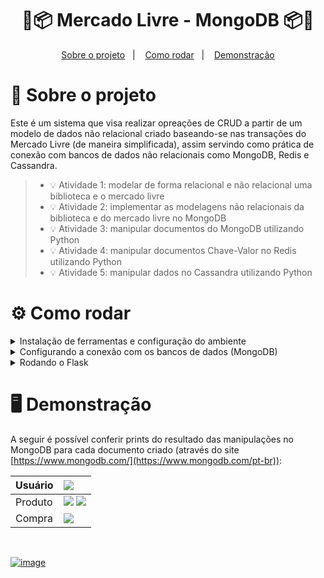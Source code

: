 <h1 align="center">
 💸📦 Mercado Livre - MongoDB 📦💸
</h1>

<p align="center">
  <a href="#projeto">Sobre o projeto</a>&nbsp;&nbsp;&nbsp;|&nbsp;&nbsp;&nbsp;
  <a href="#requisitos">Como rodar</a>&nbsp;&nbsp;&nbsp;|&nbsp;&nbsp;&nbsp;
  <a href="#demo">Demonstração</a>
</p>

<span id="projeto">
  
# :bookmark_tabs: Sobre o projeto
Este é um sistema que visa realizar opreações de CRUD a partir de um modelo de dados não relacional criado baseando-se nas transações do Mercado Livre (de maneira simplificada), assim servindo como prática de conexão com bancos de dados não relacionais como MongoDB, Redis e Cassandra.

> - 💡 Atividade 1: modelar de forma relacional e não relacional uma biblioteca e o mercado livre
> - 💡 Atividade 2: implementar as modelagens não relacionais da biblioteca e do mercado livre no MongoDB
> - 💡 Atividade 3: manipular documentos do MongoDB utilizando Python
> - 💡 Atividade 4: manipular documentos Chave-Valor no Redis utilizando Python
> - 💡 Atividade 5: manipular dados no Cassandra utilizando Python

<span id="requisitos">

# :gear: Como rodar

<details>
  <summary>Instalação de ferramentas e configuração do ambiente</summary>
  Para executar o projeto é preciso que o Python e o Git estejam instalados, além de mais algumas configurações para o uso do Flask, MongoDB, Redis e Cassandra. Para configurar o ambiente virtual, siga o tutorial abaixo:
<br><br>
 
```bash
# Verifique se o pip está instalado
python -m pip --version

# Caso não tenha instalado, acesse a  documentação oficial em: https://pip.pypa.io/en/stable/installing/

# Instale o virtualenv (ferramenta para criar ambientes Python isolados)
python -m pip install virtualenv

# Clone o repositório
git clone https://github.com/MariaGabrielaReis/BDNR-mercado-livre

# Acesse a pasta
cd BDNR-mercado-livre

# Configure o ambiente
python -m venv venv
```

Para ativar o ambiente virtual no Windows, pelo PowerShell, rode `venv\Scripts\activate`, já pelo Linux use `. venv/bin/activate`. Assim que ativado o ambiente, instale as dependências do projeto rodando o seguinte comando pelo terminal:
<br>
 
```bash
pip install -r requirements.txt
```

Para acessar os recursos do projeto, recomendo utilizar o Insomnia, seguindo a [documentação oficial](https://insomnia.rest/download) para sua instalação, e caso nunca tenha tido contato com essa ferramenta, [acesse este link](https://docs.insomnia.rest/insomnia/send-your-first-request).

> Depois de configurar o Insomnia, importe [esta coleção de requisições]() para consumir a API (caso tenha dúvidas de como importar, [clique aqui](https://docs.insomnia.rest/insomnia/import-export-data))

</details>

<details>
  <summary>Configurando a conexão com os bancos de dados (MongoDB)</summary>
  Para conectar com o Mongo é preciso alterar o usuário e senha no arquivo connectDb em **src/connectDb.py**.
<br><br>
 
```python
  db = pymongo.MongoClient("mongodb+srv://<user>:<password>@fa-starting-no-sql.6vnsq.mongodb.net/")
```
</details>

<details>
  <summary>Rodando o Flask </summary>
  Com o ambiente virtual ativado ...
<br><br>
 
```bash
python main.py
```

O servidor inciará localmente na porta 5000. Utilize o Insomnia ou o Postman para simular requisições e respostas das rotas (pelo link [https://localhost:5000](https://localhost:5000)).

</details>

<span id="demo">
  
# :desktop_computer: Demonstração  
A seguir é possível conferir prints do resultado das manipulações no MongoDB para cada documento criado (através do site [https://www.mongodb.com/](https://www.mongodb.com/pt-br)):

| Usuário | ![](https://user-images.githubusercontent.com/69374340/175344828-8a604502-2734-47ed-b27d-a9ec83706380.png) |
|:--------|:-----------------------------------------------------------------------------------------------------------|
| Produto | ![](https://user-images.githubusercontent.com/69374340/175343751-7b39071b-17c4-414a-9ccb-f1f41af3f712.png) ![](https://user-images.githubusercontent.com/69374340/175343860-dab93fc3-9cb6-4f72-b5af-5cae6cdbcb4c.png) |
| Compra  | ![](https://user-images.githubusercontent.com/69374340/175343512-9e8d6f1b-2db6-449c-82d6-6412d6f1b190.png) |
<br>

[![image](https://img.shields.io/badge/✨%20Maria%20Gabriela%20Reis,%202022-LinkedIn-009973?style=flat-square)](https://www.linkedin.com/in/mariagabrielareis/)
